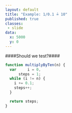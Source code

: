 ```yaml
---
layout: default
title: "Example: 1/0.1 ≟ 10"
published: true
classes:
 - slide
data:
  x: 5000
  y: 0
---
```


####Should we test?####

```javascript
function multiplyByTen(n) {
  var     i = 0,
      steps = 1;
  while (i != n) {
    i += 0.1;
    steps++;
  }

  return steps;
}
```
